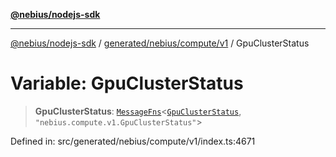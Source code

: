 [**@nebius/nodejs-sdk**](../../../../../README.md)

---

[@nebius/nodejs-sdk](../../../../../README.md) / [generated/nebius/compute/v1](../README.md) / GpuClusterStatus

# Variable: GpuClusterStatus

> **GpuClusterStatus**: [`MessageFns`](../../../../../runtime/protos/core/interfaces/MessageFns.md)\<[`GpuClusterStatus`](../interfaces/GpuClusterStatus.md), `"nebius.compute.v1.GpuClusterStatus"`\>

Defined in: src/generated/nebius/compute/v1/index.ts:4671
